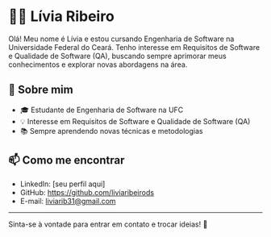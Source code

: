 # 👩‍💻 Lívia Ribeiro  

Olá! Meu nome é Lívia e estou cursando Engenharia de Software na Universidade Federal do Ceará. Tenho interesse em Requisitos de Software e Qualidade de Software (QA), buscando sempre aprimorar meus conhecimentos e explorar novas abordagens na área.  

## 🚀 Sobre mim  
- 🎓 Estudante de Engenharia de Software na UFC  
- 💡 Interesse em Requisitos de Software e Qualidade de Software (QA)  
- 📚 Sempre aprendendo novas técnicas e metodologias  

## 📫 Como me encontrar  
- LinkedIn: [seu perfil aqui]  
- GitHub: https://github.com/liviaribeirods  
- E-mail: liviarib31@gmail.com  

---

Sinta-se à vontade para entrar em contato e trocar ideias! 🚀  

